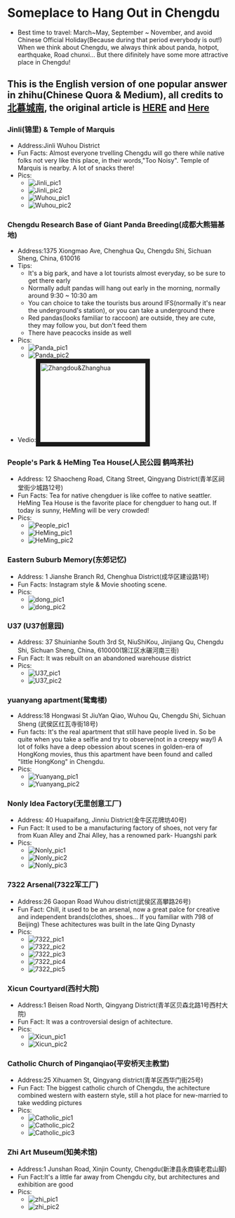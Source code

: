 # Someplace to Hang Out in Chengdu
* Best time to travel: March~May, September ~ November, and avoid Chinese Official Holiday(Because during that period everybody is out!)
When we think about Chengdu, we always think about panda, hotpot, earthquake, Road chunxi... But there difinitely have some more attractive place in Chengdu!

This is the English version of one popular answer in zhihu(Chinese Quora & Medium), all credits to [北慕城南](https://www.zhihu.com/people/bei-mu-cheng-nan-86-11/activities), the original article is [HERE](https://www.zhihu.com/question/56560845/answer/615384000) and [Here](https://www.zhihu.com/question/60378029/answer/520435193)
---
### Jinli(锦里) & Temple of Marquis
* Address:Jinli Wuhou District
* Fun Facts: Almost everyone trvelling Chengdu will go there while native folks not very like this place, in their words,"Too Noisy". Temple of Marquis is nearby. A lot of snacks there!
* Pics:
  - ![Jinli_pic1](https://pic4.zhimg.com/80/v2-d7b75eb215fb9e7cfd66fe1f3dc21a49_hd.jpg)
  - ![Jinli_pic2](https://pic1.zhimg.com/80/v2-daa51f51794b1da29c6983daa9c43e1e_hd.jpg)
  - ![Wuhou_pic1](https://pic3.zhimg.com/80/v2-693a6841ad9e3f4e0b0d89be2eea00d0_hd.jpg)
  - ![Wuhou_pic2](https://pic4.zhimg.com/80/v2-3bda6f193ae9bfb5fe2f10633b52e947_hd.jpg)

### Chengdu Research Base of Giant Panda Breeding(成都大熊猫基地)
* Address:1375 Xiongmao Ave, Chenghua Qu, Chengdu Shi, Sichuan Sheng, China, 610016
* Tips:
  - It's a big park, and have a lot tourists almost everyday, so be sure to get there early
  - Normally adult pandas will hang out early in the morning, normally around 9:30 ~ 10:30 am
  - You can choice to take the tourists bus around IFS(normally it's near the underground's station), or you can take a underground there
  - Red pandas(looks familiar to raccoon) are outside, they are cute, they may follow you, but don't feed them
  - There have peacocks inside as well
* Pics:
  - ![Panda_pic1](https://pic2.zhimg.com/80/v2-51054f6ac7031b181300d5b9808c9952_hd.jpg)
  - ![Panda_pic2](https://pic3.zhimg.com/80/v2-f86402ebc75262842566013cc8e38661_hd.jpg)
* Vedio:<a href="https://www.youtube.com/watch?feature=player_embedded&v=Y2CQHkY-9Qs" taret="_blank"><img src="http://img/youtube.com/vi/Y2CQHkY-9Qs/0.jpg" alt="Zhangdou&Zhanghua" width="240" height="180" border="10" /></a>

### People's Park & HeMing Tea House(人民公园 鹤鸣茶社)
* Address: 12 Shaocheng Road, Citang Street, Qingyang District(青羊区祠堂街少城路12号)
* Fun Facts: Tea for native chengduer is like coffee to native seattler. HeMing Tea House is the favorite place for chengduer to hang out. If today is sunny, HeMing will be very crowded!
* Pics:
  - ![People_pic1](https://pic1.zhimg.com/80/v2-1ad51d2e1ea3af82863f7ec8d31562ad_hd.jpg)
  - ![HeMing_pic1](https://pic3.zhimg.com/80/v2-b9529c308041adc519395cd102cc6bbc_hd.jpg)
  - ![HeMing_pic2](https://pic1.zhimg.com/80/v2-ce2e5dc9425bf56975305eaf5dea82c5_hd.jpg)

### Eastern Suburb Memory(东郊记忆)
* Address: 1 Jianshe Branch Rd, Chenghua District(成华区建设路1号)
* Fun Facts: Instagram style & Movie shooting scene.
* Pics:
  - ![dong_pic1](https://pic1.zhimg.com/80/v2-26ae808eb14f31cf3277772eb0a2b2cc_hd.jpg)
  - ![dong_pic2](https://pic2.zhimg.com/80/v2-537cf3b19dc3c674e3c0668c06594394_hd.jpg)

### U37 (U37创意园)
* Address: 37 Shuinianhe South 3rd St, NiuShiKou, Jinjiang Qu, Chengdu Shi, Sichuan Sheng, China, 610000(锦江区水碾河南三街)
* Fun Fact: It was rebuilt on an abandoned warehouse district
* Pics:
  - ![U37_pic1](https://pic4.zhimg.com/80/v2-4b9ea9cfbe22a0c813eb07b9eee4019d_hd.jpg)
  - ![U37_pic2](https://pic2.zhimg.com/80/v2-4f224ee8bff7db615cc0db56c2aa2e8b_hd.jpg)

### yuanyang apartment(鸳鸯楼)
* Address:18 Hongwasi St JiuYan Qiao, Wuhou Qu, Chengdu Shi, Sichuan Sheng (武侯区红瓦寺街18号)
* Fun facts: It's the real apartment that still have people lived in. So be quite when you take a selfie and try to observe(not in a creepy way!) A lot of folks have a deep obession about scenes in golden-era of HongKong movies, thus this apartment have been found and called "little HongKong" in Chengdu.
* Pics:
  - ![Yuanyang_pic1](https://pic1.zhimg.com/80/v2-cae7b76a7d4b63f5ea9d67724a4fe767_hd.jpg)
  - ![Yuanyang_pic2](https://pic3.zhimg.com/80/v2-977e8bb8e6f9fb33a1486c1ed1410db7_hd.jpg)

### Nonly Idea Factory(无里创意工厂)
* Address: 40 Huapaifang, Jinniu District(金牛区花牌坊40号)
* Fun Fact: It used to be a manufacturing factory of shoes, not very far from Kuan Alley and Zhai Alley, has a renowned park- Huangshi park
* Pics:
  - ![Nonly_pic1](https://pic1.zhimg.com/80/v2-de8fe29a480d3da706722080d5f06a94_hd.jpg)
  - ![Nonly_pic2](https://pic2.zhimg.com/80/v2-456781daf725ff5001e901b807a6008e_hd.jpg)
  - ![Nonly_pic3](https://pic2.zhimg.com/80/v2-11a4d586d16a3f125f1d4470412f460d_hd.jpg)

### 7322 Arsenal(7322军工厂)
* Address:26 Gaopan Road Wuhou district(武侯区高攀路26号)
* Fun Fact: Chill, it used to be an arsenal, now a great palce for creative and independent brands(clothes, shoes... If you familiar with 798 of Beijing) These achitectures was built in the late Qing Dynasty
* Pics:
  - ![7322_pic1](https://pic3.zhimg.com/80/v2-f4dbb4521cc7a1e941f3b70eff79de97_hd.jpg)
  - ![7322_pic2](https://pic1.zhimg.com/80/v2-f3e181ae4bb6f611add9b9cdccb656d0_hd.jpg)
  - ![7322_pic3](https://pic2.zhimg.com/80/v2-b9a320a531d21b7db6f3c500edcaf621_hd.jpg)
  - ![7322_pic4](https://pic4.zhimg.com/80/v2-1ad0d382c9cf8dc823338624f532b9f6_hd.jpg)
  - ![7322_pic5](https://pic4.zhimg.com/80/v2-c47b04d2b961ced3a8c853992e240193_hd.jpg)

### Xicun Courtyard(西村大院)
* Address:1 Beisen Road North, Qingyang District(青羊区贝森北路1号西村大院)
* Fun Fact: It was a controversial design of achitecture.
* Pics:
  - ![Xicun_pic1](https://pic3.zhimg.com/80/v2-395fa7928a6a993af9be3c7175157c65_hd.jpg)
  - ![Xicun_pic2](https://pic2.zhimg.com/80/v2-b5305b72e639840ca470dc2dbf6de7d1_hd.jpg)


### Catholic Church of Pinganqiao(平安桥天主教堂)
* Address:25 Xihuamen St, Qingyang district(青羊区西华门街25号)
* Fun Fact: The biggest catholic church of Chengdu, the achitecture combined western with eastern style, still a hot place for new-married to take wedding pictures
* Pics:
  - ![Catholic_pic1](https://pic1.zhimg.com/80/v2-39370a388412b9038945ce1aae261758_hd.jpg)
  - ![Catholic_pic2](https://pic1.zhimg.com/80/v2-5be67815c3c82aba99739c00b3a46315_hd.jpg)
  - ![Catholic_pic3](https://pic3.zhimg.com/80/v2-3eb0df0d6c011d80899c9e6aa45395f7_hd.jpg)

### Zhi Art Museum(知美术馆)
* Address:1 Junshan Road, Xinjin County, Chengdu(新津县永商镇老君山脚)
* Fun Fact:It's a little far away from Chengdu city, but architectures and exhibition are good
* Pics:
  - ![zhi_pic1](https://pic3.zhimg.com/80/v2-1e831266cae44d9d1131051884a80eb3_hd.jpg)
  - ![zhi_pic2](https://pic4.zhimg.com/80/v2-76a31ab440e6cce39f8921cb89814bf9_hd.jpg)
